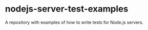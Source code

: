 # nodejs-server-test-examples
A repository with examples of how to write tests for Node.js servers.
